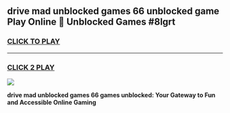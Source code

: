 
## drive mad unblocked games 66 unblocked game Play Online 👋 Unblocked Games #8lgrt
<h3>
<a href="https://premium.freeplayer.one?title=drive_mad_unblocked_games_66&ref=21F">CLICK TO PLAY</a></h3>
<hr>

<h3>
<a href="https://premium.freeplayer.one?title=drive_mad_unblocked_games_66&ref=21F">CLICK 2 PLAY</a>
  
</h3>

<a href="https://premium.freeplayer.one?title=drive_mad_unblocked_games_66&ref=21F/"><img src="https://clearcache.store/games.png"></a>


**drive mad unblocked games 66 games unblocked: Your Gateway to Fun and Accessible Online Gaming**
